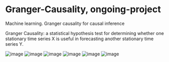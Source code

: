 # Granger-Causality, ongoing-project
Machine learning. Granger causality for causal inference

Granger Causality:
a statistical hypothesis test for determining whether one stationary time series X is useful in forecasting another stationary time series Y.


![image](https://user-images.githubusercontent.com/112596835/191441741-b0d50250-d538-48c5-a7be-546cbc87cfef.png)
![image](https://user-images.githubusercontent.com/112596835/191441813-ad9ad87c-f22b-4b06-a015-6fcc06351797.png)
![image](https://user-images.githubusercontent.com/112596835/191441868-ab22c1c9-66c5-4e15-96d3-a95861d1bbaa.png)
![image](https://user-images.githubusercontent.com/112596835/191441982-814c2382-b828-4a33-9a7d-d13ae928f580.png)
![image](https://user-images.githubusercontent.com/112596835/191442024-66608de9-3476-4cd2-b94b-4ba02afe721c.png)
![image](https://user-images.githubusercontent.com/112596835/191442066-f89fc13e-248d-4892-8f04-fc754c73458d.png)
